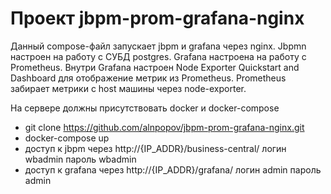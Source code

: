 # Проект jbpm-prom-grafana-nginx

Данный compose-файл запускает jbpm и grafana через nginx. Jbpmn настроен на работу с СУБД postgres.
Grafana настроена на работу с Prometheus. Внутри Grafana настроен Node Exporter Quickstart and Dashboard для отображение метрик из Prometheus.
Prometheus забирает метрики с host машины через node-exporter.

На сервере должны присутствовать docker и docker-compose
 - git clone https://github.com/alnpopov/jbpm-prom-grafana-nginx.git
 - docker-compose up
 - доступ к jbpm через http://{IP_ADDR}/business-central/
 логин wbadmin
 пароль wbadmin
 - доступ к grafana через http://{IP_ADDR}/grafana/
 логин admin
 пароль admin
